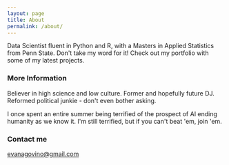 ```yaml
---
layout: page
title: About
permalink: /about/
---
```


Data Scientist fluent in Python and R, with a Masters in Applied Statistics from Penn State. Don't take my word for it! Check out my portfolio with some of my latest projects.

### More Information

Believer in high science and low culture. Former and hopefully future DJ. Reformed political junkie - don't even bother asking.

I once spent an entire summer being terrified of the prospect of AI ending humanity as we know it. I'm still terrified, but if you can't beat 'em, join 'em.

### Contact me

[evanagovino@gmail.com](mailto:evanagovino@gmail.com)
